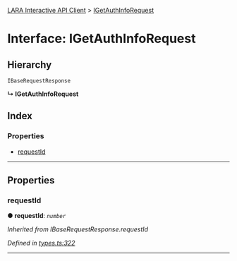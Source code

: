 [LARA Interactive API Client](../README.md) > [IGetAuthInfoRequest](../interfaces/igetauthinforequest.md)

# Interface: IGetAuthInfoRequest

## Hierarchy

 `IBaseRequestResponse`

**↳ IGetAuthInfoRequest**

## Index

### Properties

* [requestId](igetauthinforequest.md#requestid)

---

## Properties

<a id="requestid"></a>

###  requestId

**● requestId**: *`number`*

*Inherited from IBaseRequestResponse.requestId*

*Defined in [types.ts:322](../../../lara-typescript/src/interactive-api-client/types.ts#L322)*

___

